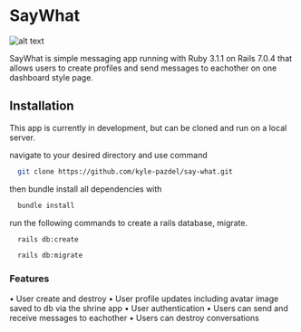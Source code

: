 # SayWhat

![alt text](https://github.com/[kyle-pazdel]/[say-what]/blob/[main]/dashboard.png?raw=true)

SayWhat is simple messaging app running with Ruby 3.1.1 on Rails 7.0.4 that allows users to create profiles and send messages to eachother on one dashboard style page.

## Installation

This app is currently in development, but can be cloned and run on a local server.

navigate to your desired directory and use command
```bash
  git clone https://github.com/kyle-pazdel/say-what.git
```
then bundle install all dependencies with
```bash
  bundle install
```

run the following commands to create a rails database, migrate.
```bash
  rails db:create

  rails db:migrate
```

### Features
• User create and destroy
• User profile updates including avatar image saved to db via the shrine app
• User authentication
• Users can send and receive messages to eachother
• Users can destroy conversations

